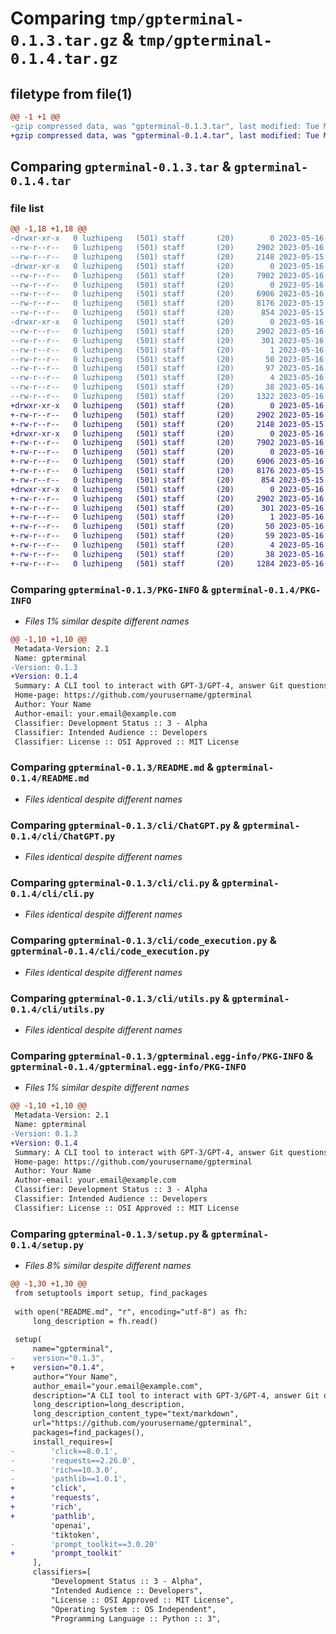 # Comparing `tmp/gpterminal-0.1.3.tar.gz` & `tmp/gpterminal-0.1.4.tar.gz`

## filetype from file(1)

```diff
@@ -1 +1 @@
-gzip compressed data, was "gpterminal-0.1.3.tar", last modified: Tue May 16 08:50:50 2023, max compression
+gzip compressed data, was "gpterminal-0.1.4.tar", last modified: Tue May 16 09:05:11 2023, max compression
```

## Comparing `gpterminal-0.1.3.tar` & `gpterminal-0.1.4.tar`

### file list

```diff
@@ -1,18 +1,18 @@
-drwxr-xr-x   0 luzhipeng   (501) staff       (20)        0 2023-05-16 08:50:50.674251 gpterminal-0.1.3/
--rw-r--r--   0 luzhipeng   (501) staff       (20)     2902 2023-05-16 08:50:50.673171 gpterminal-0.1.3/PKG-INFO
--rw-r--r--   0 luzhipeng   (501) staff       (20)     2148 2023-05-15 16:21:20.000000 gpterminal-0.1.3/README.md
-drwxr-xr-x   0 luzhipeng   (501) staff       (20)        0 2023-05-16 08:50:50.668262 gpterminal-0.1.3/cli/
--rw-r--r--   0 luzhipeng   (501) staff       (20)     7902 2023-05-16 08:04:08.000000 gpterminal-0.1.3/cli/ChatGPT.py
--rw-r--r--   0 luzhipeng   (501) staff       (20)        0 2023-05-16 03:14:58.000000 gpterminal-0.1.3/cli/__init__.py
--rw-r--r--   0 luzhipeng   (501) staff       (20)     6906 2023-05-16 08:30:54.000000 gpterminal-0.1.3/cli/cli.py
--rw-r--r--   0 luzhipeng   (501) staff       (20)     8176 2023-05-15 15:21:27.000000 gpterminal-0.1.3/cli/code_execution.py
--rw-r--r--   0 luzhipeng   (501) staff       (20)      854 2023-05-15 15:21:12.000000 gpterminal-0.1.3/cli/utils.py
-drwxr-xr-x   0 luzhipeng   (501) staff       (20)        0 2023-05-16 08:50:50.672409 gpterminal-0.1.3/gpterminal.egg-info/
--rw-r--r--   0 luzhipeng   (501) staff       (20)     2902 2023-05-16 08:50:50.000000 gpterminal-0.1.3/gpterminal.egg-info/PKG-INFO
--rw-r--r--   0 luzhipeng   (501) staff       (20)      301 2023-05-16 08:50:50.000000 gpterminal-0.1.3/gpterminal.egg-info/SOURCES.txt
--rw-r--r--   0 luzhipeng   (501) staff       (20)        1 2023-05-16 08:50:50.000000 gpterminal-0.1.3/gpterminal.egg-info/dependency_links.txt
--rw-r--r--   0 luzhipeng   (501) staff       (20)       50 2023-05-16 08:50:50.000000 gpterminal-0.1.3/gpterminal.egg-info/entry_points.txt
--rw-r--r--   0 luzhipeng   (501) staff       (20)       97 2023-05-16 08:50:50.000000 gpterminal-0.1.3/gpterminal.egg-info/requires.txt
--rw-r--r--   0 luzhipeng   (501) staff       (20)        4 2023-05-16 08:50:50.000000 gpterminal-0.1.3/gpterminal.egg-info/top_level.txt
--rw-r--r--   0 luzhipeng   (501) staff       (20)       38 2023-05-16 08:50:50.674903 gpterminal-0.1.3/setup.cfg
--rw-r--r--   0 luzhipeng   (501) staff       (20)     1322 2023-05-16 08:50:31.000000 gpterminal-0.1.3/setup.py
+drwxr-xr-x   0 luzhipeng   (501) staff       (20)        0 2023-05-16 09:05:11.540603 gpterminal-0.1.4/
+-rw-r--r--   0 luzhipeng   (501) staff       (20)     2902 2023-05-16 09:05:11.540154 gpterminal-0.1.4/PKG-INFO
+-rw-r--r--   0 luzhipeng   (501) staff       (20)     2148 2023-05-15 16:21:20.000000 gpterminal-0.1.4/README.md
+drwxr-xr-x   0 luzhipeng   (501) staff       (20)        0 2023-05-16 09:05:11.534660 gpterminal-0.1.4/cli/
+-rw-r--r--   0 luzhipeng   (501) staff       (20)     7902 2023-05-16 08:04:08.000000 gpterminal-0.1.4/cli/ChatGPT.py
+-rw-r--r--   0 luzhipeng   (501) staff       (20)        0 2023-05-16 03:14:58.000000 gpterminal-0.1.4/cli/__init__.py
+-rw-r--r--   0 luzhipeng   (501) staff       (20)     6906 2023-05-16 08:30:54.000000 gpterminal-0.1.4/cli/cli.py
+-rw-r--r--   0 luzhipeng   (501) staff       (20)     8176 2023-05-15 15:21:27.000000 gpterminal-0.1.4/cli/code_execution.py
+-rw-r--r--   0 luzhipeng   (501) staff       (20)      854 2023-05-15 15:21:12.000000 gpterminal-0.1.4/cli/utils.py
+drwxr-xr-x   0 luzhipeng   (501) staff       (20)        0 2023-05-16 09:05:11.539492 gpterminal-0.1.4/gpterminal.egg-info/
+-rw-r--r--   0 luzhipeng   (501) staff       (20)     2902 2023-05-16 09:05:11.000000 gpterminal-0.1.4/gpterminal.egg-info/PKG-INFO
+-rw-r--r--   0 luzhipeng   (501) staff       (20)      301 2023-05-16 09:05:11.000000 gpterminal-0.1.4/gpterminal.egg-info/SOURCES.txt
+-rw-r--r--   0 luzhipeng   (501) staff       (20)        1 2023-05-16 09:05:11.000000 gpterminal-0.1.4/gpterminal.egg-info/dependency_links.txt
+-rw-r--r--   0 luzhipeng   (501) staff       (20)       50 2023-05-16 09:05:11.000000 gpterminal-0.1.4/gpterminal.egg-info/entry_points.txt
+-rw-r--r--   0 luzhipeng   (501) staff       (20)       59 2023-05-16 09:05:11.000000 gpterminal-0.1.4/gpterminal.egg-info/requires.txt
+-rw-r--r--   0 luzhipeng   (501) staff       (20)        4 2023-05-16 09:05:11.000000 gpterminal-0.1.4/gpterminal.egg-info/top_level.txt
+-rw-r--r--   0 luzhipeng   (501) staff       (20)       38 2023-05-16 09:05:11.540803 gpterminal-0.1.4/setup.cfg
+-rw-r--r--   0 luzhipeng   (501) staff       (20)     1284 2023-05-16 09:00:53.000000 gpterminal-0.1.4/setup.py
```

### Comparing `gpterminal-0.1.3/PKG-INFO` & `gpterminal-0.1.4/PKG-INFO`

 * *Files 1% similar despite different names*

```diff
@@ -1,10 +1,10 @@
 Metadata-Version: 2.1
 Name: gpterminal
-Version: 0.1.3
+Version: 0.1.4
 Summary: A CLI tool to interact with GPT-3/GPT-4, answer Git questions, and execute commands
 Home-page: https://github.com/yourusername/gpterminal
 Author: Your Name
 Author-email: your.email@example.com
 Classifier: Development Status :: 3 - Alpha
 Classifier: Intended Audience :: Developers
 Classifier: License :: OSI Approved :: MIT License
```

### Comparing `gpterminal-0.1.3/README.md` & `gpterminal-0.1.4/README.md`

 * *Files identical despite different names*

### Comparing `gpterminal-0.1.3/cli/ChatGPT.py` & `gpterminal-0.1.4/cli/ChatGPT.py`

 * *Files identical despite different names*

### Comparing `gpterminal-0.1.3/cli/cli.py` & `gpterminal-0.1.4/cli/cli.py`

 * *Files identical despite different names*

### Comparing `gpterminal-0.1.3/cli/code_execution.py` & `gpterminal-0.1.4/cli/code_execution.py`

 * *Files identical despite different names*

### Comparing `gpterminal-0.1.3/cli/utils.py` & `gpterminal-0.1.4/cli/utils.py`

 * *Files identical despite different names*

### Comparing `gpterminal-0.1.3/gpterminal.egg-info/PKG-INFO` & `gpterminal-0.1.4/gpterminal.egg-info/PKG-INFO`

 * *Files 1% similar despite different names*

```diff
@@ -1,10 +1,10 @@
 Metadata-Version: 2.1
 Name: gpterminal
-Version: 0.1.3
+Version: 0.1.4
 Summary: A CLI tool to interact with GPT-3/GPT-4, answer Git questions, and execute commands
 Home-page: https://github.com/yourusername/gpterminal
 Author: Your Name
 Author-email: your.email@example.com
 Classifier: Development Status :: 3 - Alpha
 Classifier: Intended Audience :: Developers
 Classifier: License :: OSI Approved :: MIT License
```

### Comparing `gpterminal-0.1.3/setup.py` & `gpterminal-0.1.4/setup.py`

 * *Files 8% similar despite different names*

```diff
@@ -1,30 +1,30 @@
 from setuptools import setup, find_packages
 
 with open("README.md", "r", encoding="utf-8") as fh:
     long_description = fh.read()
 
 setup(
     name="gpterminal",
-    version="0.1.3",
+    version="0.1.4",
     author="Your Name",
     author_email="your.email@example.com",
     description="A CLI tool to interact with GPT-3/GPT-4, answer Git questions, and execute commands",
     long_description=long_description,
     long_description_content_type="text/markdown",
     url="https://github.com/yourusername/gpterminal",
     packages=find_packages(),
     install_requires=[
-        'click==8.0.1',
-        'requests==2.26.0',
-        'rich==10.3.0',
-        'pathlib==1.0.1',
+        'click',
+        'requests',
+        'rich',
+        'pathlib',
         'openai',
         'tiktoken',
-        'prompt_toolkit==3.0.20'
+        'prompt_toolkit'
     ],
     classifiers=[
         "Development Status :: 3 - Alpha",
         "Intended Audience :: Developers",
         "License :: OSI Approved :: MIT License",
         "Operating System :: OS Independent",
         "Programming Language :: Python :: 3",
```

